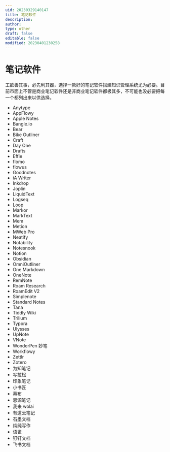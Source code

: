 ```yaml
---
uid: 20230329140147
title: 笔记软件
description: 
author: 
type: other
draft: false
editable: false
modified: 20230401230258
---
```


# 笔记软件

工欲善其事，必先利其器，选择一款好的笔记软件搭建知识管理系统尤为必要。目前市面上不管是商业笔记软件还是非商业笔记软件都极其多，不可能也没必要把每一个都列出来以供选择。

- Anytype
- AppFlowy
- Apple Notes
- Bangle.io
- Bear
- Bike Outliner
- Craft
- Day One
- Drafts
- Effie
- flomo
- flowus
- Goodnotes
- iA Writer
- Inkdrop
- Joplin
- LiquidText
- Logseq
- Loop
- Markor
- MarkText
- Mem
- Metion
- MWeb Pro
- Neatify
- Notability
- Notesnook
- Notion
- Obsidian
- OmniOutliner
- One Markdown
- OneNote
- RemNote
- Roam Research
- RoamEdit V2
- Simplenote
- Standard Notes
- Tana
- Tiddly Wiki
- Trilium
- Typora
- Ulysses
- UpNote
- VNote
- WonderPen 妙笔
- Workflowy
- Zettlr
- Zotero
- 为知笔记
- 写拉松
- 印象笔记
- 小书匠
- 幕布
- 思源笔记
- 我来 wolai
- 有道云笔记
- 石墨文档
- 纯纯写作
- 语雀
- 钉钉文档
- 飞书文档